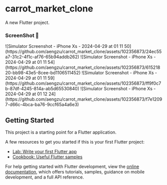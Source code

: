 # carrot_market_clone

A new Flutter project.

### ScreenShot 📸

<div class='row'>
![Simulator Screenshot - iPhone Xs - 2024-04-29 at 01 11 50](https://github.com/aengzu/carrot_market_clone/assets/102356873/24ec55a7-31c2-4f1c-af76-65b94addb262)
![Simulator Screenshot - iPhone Xs - 2024-04-29 at 01 11 54](https://github.com/aengzu/carrot_market_clone/assets/102356873/61521820-bb98-43e5-8cee-bd1106511452)
![Simulator Screenshot - iPhone Xs - 2024-04-29 at 01 11 59](https://github.com/aengzu/carrot_market_clone/assets/102356873/ff9f0c7b-87df-4245-814a-ab5d65530840)
![Simulator Screenshot - iPhone Xs - 2024-04-29 at 01 12 24](https://github.com/aengzu/carrot_market_clone/assets/102356873/f7e12097-d66c-4bca-ba76-9ccf65a4a6e3)




</div>

## Getting Started

This project is a starting point for a Flutter application.

A few resources to get you started if this is your first Flutter project:

- [Lab: Write your first Flutter app](https://docs.flutter.dev/get-started/codelab)
- [Cookbook: Useful Flutter samples](https://docs.flutter.dev/cookbook)

For help getting started with Flutter development, view the
[online documentation](https://docs.flutter.dev/), which offers tutorials,
samples, guidance on mobile development, and a full API reference.
